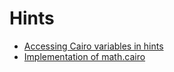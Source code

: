 # Hints
* [Accessing Cairo variables in hints](cairo_variables_in_hints.md)
* [Implementation of math.cairo](math_cairo/README.md)